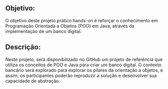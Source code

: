 ## Objetivo: 
O objetivo deste projeto prático hands-on é reforçar o conhecimento em Programação Orientada a Objetos (POO) em Java, através da implementação de um banco digital.

## Descrição: 
Neste projeto, será disponibilizado no GitHub um projeto de referência que utiliza os conceitos de POO e Java para criar um banco digital. O contexto bancário será explorado para explorar os pilares da orientação a objetos, e assim, os participantes poderão reproduzir a solução e desenvolver sua capacidade de abstração.